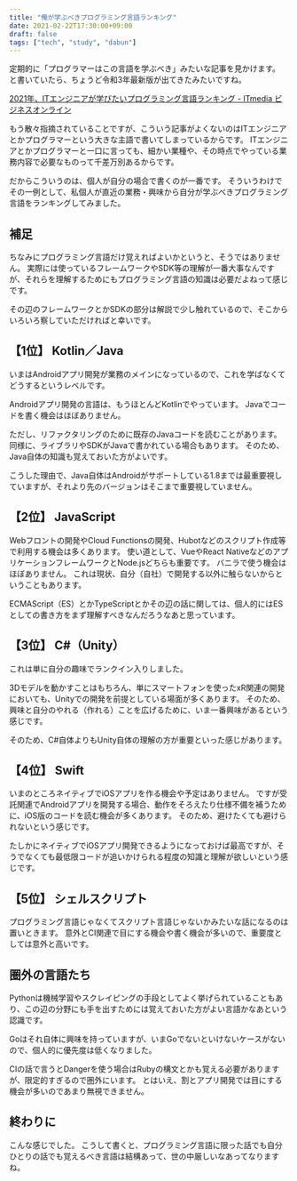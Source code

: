 ```yaml
---
title: "俺が学ぶべきプログラミング言語ランキング"
date: 2021-02-22T17:30:00+09:00
draft: false
tags: ["tech", "study", "dabun"]
---
```


定期的に「プログラマーはこの言語を学ぶべき」みたいな記事を見かけます。
と書いていたら、ちょうど令和3年最新版が出てきたみたいですね。

[2021年、ITエンジニアが学びたいプログラミング言語ランキング \- ITmedia ビジネスオンライン](https://www.itmedia.co.jp/business/articles/2102/11/news022.html)

もう散々指摘されていることですが、こういう記事がよくないのはITエンジニアとかプログラマーという大きな主語で書いてしまっているからです。
ITエンジニアとかプログラマーと一口に言っても、細かい業種や、その時点でやっている業務内容で必要なものって千差万別あるからです。

だからこういうのは、個人が自分の場合で書くのが一番です。
そういうわけでその一例として、私個人が直近の業務・興味から自分が学ぶべきプログラミング言語をランキングしてみました。

## 補足

ちなみにプログラミング言語だけ覚えればよいかというと、そうではありません。
実際には使っているフレームワークやSDK等の理解が一番大事なんですが、それらを理解するためにもプログラミング言語の知識は必要だよねって感じです。

その辺のフレームワークとかSDKの部分は解説で少し触れているので、そこからいろいろ察していただければと幸いです。

## 【1位】 Kotlin／Java

いまはAndroidアプリ開発が業務のメインになっているので、これを学ばなくてどうするというレベルです。

Androidアプリ開発の言語は、もうほとんどKotlinでやっています。
Javaでコードを書く機会はほぼありません。

ただし、リファクタリングのために既存のJavaコードを読むことがあります。
同様に、ライブラリやSDKがJavaで書かれている場合もあります。
そのため、Java自体の知識も覚えておいた方がよいです。

こうした理由で、Java自体はAndroidがサポートしている1.8までは最重要視していますが、それより先のバージョンはそこまで重要視していません。

## 【2位】 JavaScript

Webフロントの開発やCloud Functionsの開発、Hubotなどのスクリプト作成等で利用する機会は多くあります。
使い道として、VueやReact NativeなどのアプリケーションフレームワークとNode.jsどちらも重要です。
バニラで使う機会はほぼありません。
これは現状、自分（自社）で開発する以外に触らないからということもあります。

ECMAScript（ES）とかTypeScriptとかその辺の話に関しては、個人的にはESとしての書き方をまず理解すべきなんだろうなあと思っています。

## 【3位】 C#（Unity）

これは単に自分の趣味でランクイン入りしました。

3Dモデルを動かすことはもちろん、単にスマートフォンを使ったxR関連の開発においても、Unityでの開発を前提としている場面が多くあります。
そのため、興味と自分のやれる（作れる）ことを広げるために、いま一番興味があるという感じです。

そのため、C#自体よりもUnity自体の理解の方が重要といった感じがあります。

## 【4位】 Swift

いまのところネイティブでiOSアプリを作る機会や予定はありません。
ですが受託関連でAndroidアプリを開発する場合、動作をそろえたり仕様不備を補うために、iOS版のコードを読む機会が多くあります。
そのため、避けたくても避けられないという感じです。

たしかにネイティブでiOSアプリ開発できるようになっておけば最高ですが、そうでなくても最低限コードが追いかけられる程度の知識と理解が欲しいという感じです。

## 【5位】 シェルスクリプト

プログラミング言語じゃなくてスクリプト言語じゃないかみたいな話になるのは置いときます。
意外とCI関連で目にする機会や書く機会が多いので、重要度としては意外と高いです。

## 圏外の言語たち

Pythonは機械学習やスクレイピングの手段としてよく挙げられていることもあり、この辺の分野にも手を出すためには覚えておいた方がよい言語かなあという認識です。

Goはそれ自体に興味を持っていますが、いまGoでないといけないケースがないので、個人的に優先度は低くなりました。

CIの話で言うとDangerを使う場合はRubyの構文とかも覚える必要がありますが、限定的すぎるので圏外にいます。
とはいえ、割とアプリ開発では目にする機会が多いのであまり無視できません。

## 終わりに

こんな感じでした。
こうして書くと、プログラミング言語に限った話でも自分ひとりの話でも覚えるべき言語は結構あって、世の中厳しいなあってなりますね。
